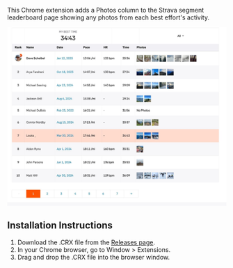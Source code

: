 This Chrome extension adds a Photos column to the Strava segment leaderboard page showing any photos from each best effort's activity.

![](images/screenshot.jpeg)

## Installation Instructions

1. Download the .CRX file from the [Releases page](https://github.com/loukad/strava-segment-photos/releases).
1. In your Chrome browser, go to Window > Extensions.
1. Drag and drop the .CRX file into the browser window.